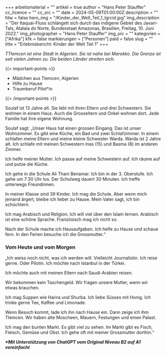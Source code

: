 +++
arbeitsmaterial = ""
artikel = true
author = "Hans Peter Stauffer"
cc_licence = ""
cc_src = ""
date = 2024-05-09T01:00:00Z
description = ""
fdw = false
hero_img = "/Kinder_der_Welt_Teil_1_lgrcid.jpg"
img_description = "Der Itaquai-Fluss schlängelt sich durch das indigene Gebiet des Javari-Tals, Atalaia do Norte, Bundesstaat Amazonas, Brasilien, Freitag, 10. Juni 2022."
img_photographer = "Hans Peter Stauffer"
img_src = ""
kategorien = ["Afrika"]
kfk = false
markierungen = ["Personen"]
paid = false
slug = ""
title = "Erlebnisbericht: Kinder der Welt Teil 1"
+++

_TTlemcen ist eine Stadt in Algerien. Sie ist nahe bei Marokko. Die Grenze ist seit vielen Jahren zu. Die beiden Länder streiten sich._

{{< important-points >}}

<ul>

<li>Mädchen aus Tlemcen, Algerien</li>

<li>Hilfe zu Hause</li>

<li>Traumberuf Pilot*in</li>

</ul>

{{< /important-points >}}

Soulaf ist 13 Jahre alt. Sie lebt mit ihren Eltern und drei Schwestern. Sie wohnen in einem Haus. Auch die Grosseltern und Onkel wohnen dort. Jede Familie hat ihre eigene Wohnung.

Soulaf sagt: „Unser Haus hat einen grossen Eingang. Das ist unser Wohnzimmer. Es gibt eine Küche, ein Bad und zwei Schlafzimmer. In einem schlafen meine Eltern und meine kleine Schwester Warda. Warda ist 2 Jahre alt. Ich schlafe mit meinen Schwestern Inas (15) und Basma (8) im anderen Zimmer.

Ich helfe meiner Mutter. Ich passe auf meine Schwestern auf. Ich räume auf und putze die Küche.

Ich gehe in die Schule Ali Thani Benamar. Ich bin in der 3. Oberstufe. Ich gehe um 7:30 Uhr los. Der Schulweg dauert 30 Minuten. Ich treffe unterwegs Freundinnen.

In meiner Klasse sind 39 Kinder. Ich mag die Schule. Aber wenn mich jemand ärgert, bleibe ich lieber zu Hause. Mein Vater sagt, ich bin schüchtern.

Ich mag Arabisch und Religion. Ich will viel über den Islam lernen. Arabisch ist eine schöne Sprache. Französisch mag ich nicht so.

Nach der Schule mache ich Hausaufgaben. Ich helfe zu Hause und schaue fern. In den Ferien besuche ich die Grossmutter.“

### Vom Heute und vom Morgen

„Ich weiss noch nicht, was ich werden will. Vielleicht Journalistin. Ich reise gerne. Oder Pilotin. Ich möchte nach Istanbul in der Türkei.

Ich möchte auch mit meinen Eltern nach Saudi-Arabien reisen.

Wir bekommen kein Taschengeld. Wir fragen unsere Mutter, wenn wir etwas brauchen.

Ich mag Suppen wie Harira und Shurba. Ich liebe Süsses mit Honig. Ich trinke gerne Tee, Kaffee und Limonade.

Wenn Besuch kommt, lade ich ihn nach Hause ein. Dann zeige ich ihm Tlemcen. Wir haben alte Moscheen, Mauern, Festungen und einen Palast.

Ich mag den bunten Markt. Es gibt viel zu sehen. Im Markt gibt es Fisch, Fleisch, Gemüse und Obst. Ich gehe oft mit meiner Grossmutter dorthin.“

**_\*Mit Unterstützung von ChatGPT vom Original Niveau B2 auf A1 vereinfacht_**